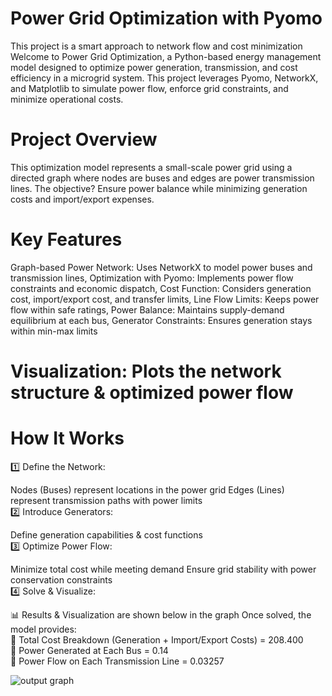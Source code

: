 # Power Grid Optimization with Pyomo 

This project is a smart approach to network flow and cost minimization
Welcome to Power Grid Optimization, a Python-based energy management model designed to optimize power generation, transmission, and cost efficiency in a microgrid system.  This project leverages Pyomo, NetworkX, and Matplotlib to simulate power flow, enforce grid constraints, and minimize operational costs.

# Project Overview
This optimization model represents a small-scale power grid using a directed graph where nodes are buses and edges are power transmission lines. The objective? Ensure power balance while minimizing generation costs and import/export expenses.

 # Key Features
Graph-based Power Network: Uses NetworkX to model power buses and transmission lines,
Optimization with Pyomo: Implements power flow constraints and economic dispatch,
Cost Function: Considers generation cost, import/export cost, and transfer limits,
Line Flow Limits: Keeps power flow within safe ratings,
Power Balance: Maintains supply-demand equilibrium at each bus,
Generator Constraints: Ensures generation stays within min-max limits

# Visualization: Plots the network structure & optimized power flow
# How It Works <br>
1️⃣ Define the Network:<br>

Nodes (Buses) represent locations in the power grid
Edges (Lines) represent transmission paths with power limits<br>
2️⃣ Introduce Generators:

Define generation capabilities & cost functions<br>
3️⃣ Optimize Power Flow:

Minimize total cost while meeting demand
Ensure grid stability with power conservation constraints<br>
4️⃣ Solve & Visualize:


📊 Results & Visualization are shown below in the graph
Once solved, the model provides:<br>
📌 Total Cost Breakdown (Generation + Import/Export Costs) = 208.400 <br>
📌 Power Generated at Each Bus = 0.14<br>
📌 Power Flow on Each Transmission Line = 0.03257<br>

![output graph](https://github.com/user-attachments/assets/ee9ec7c2-5352-4396-a6d2-f0ed8fec8ea7)



